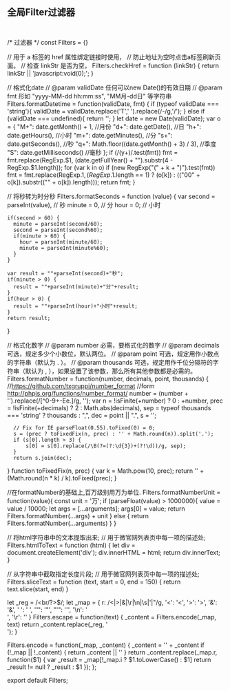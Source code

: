 ## 全局Filter过滤器

```


```
/* 过滤器 */
  const Filters = {}

  // 用于 a 标签的 href 属性绑定链接时使用，
  // 防止地址为空时点击a标签刷新页面。
  // 检查 linkStr 是否为空，
  Filters.checkHref = function (linkStr) {
      return linkStr || 'javascript:void(0);';
  }

  // 格式化date
  // @param validDate 任何可以new Date()的有效日期
  // @param fmt 形如 "yyyy-MM-dd hh:mm:ss", "MM月-dd日" 等字符串
  Filters.formatDatetime = function(validDate, fmt) {
      if (typeof validDate === 'string'){
          validDate = validDate.replace('T',' ').replace(/-/g,'\/');
      } else if (validDate === undefined){
          return '';
      }
      let date = new Date(validDate);
      var o = {
          "M+": date.getMonth() + 1, //月份
          "d+": date.getDate(), //日
          "h+": date.getHours(), //小时
          "m+": date.getMinutes(), //分
          "s+": date.getSeconds(), //秒
          "q+": Math.floor((date.getMonth() + 3) / 3), //季度
          "S": date.getMilliseconds() //毫秒
      };
      if (/(y+)/.test(fmt)) fmt = fmt.replace(RegExp.$1, (date.getFullYear() + "").substr(4 - RegExp.$1.length));
      for (var k in o)
          if (new RegExp("(" + k + ")").test(fmt)) 
            fmt = fmt.replace(RegExp.$1, (RegExp.$1.length == 1) ? (o[k]) : (("00" + o[k]).substr(("" + o[k]).length)));
      return fmt;
  }

  // 将秒转为时分秒
  Filters.formatSeconds = function (value) {
    var second = parseInt(value), // 秒 
      minute = 0, // 分
      hour = 0; // 小时 
    
    if(second > 60) { 
      minute = parseInt(second/60); 
      second = parseInt(second%60); 
      if(minute > 60) { 
        hour = parseInt(minute/60); 
        minute = parseInt(minute%60); 
      } 
    }
      
    var result = ""+parseInt(second)+"秒"; 
    if(minute > 0) { 
      result = ""+parseInt(minute)+"分"+result; 
    } 
    if(hour > 0) { 
      result = ""+parseInt(hour)+"小时"+result; 
    } 
    return result; 
  }

  // 格式化数字
  // @param number 必需，要格式化的数字
  // @param decimals 可选，规定多少个小数位，默认两位。
  // @param point 可选，规定用作小数点的字符串（默认为 . ）。
  // @param thousands 可选，规定用作千位分隔符的字符串（默认为 , ），如果设置了该参数，那么所有其他参数都是必需的。
  Filters.formatNumber = function(number, decimals, point, thousands) {
      //https://github.com/txgruppi/number_format
      //form http://phpjs.org/functions/number_format/
      number = (number + '').replace(/[^0-9+\-Ee.]/g, '');
      var n = !isFinite(+number) ? 0 : +number,
          prec = !isFinite(+decimals) ? 2 : Math.abs(decimals),
          sep = typeof thousands === 'string' ? thousands : ",",
          dec = point || ".",
          s = '';

      // Fix for IE parseFloat(0.55).toFixed(0) = 0;
      s = (prec ? toFixedFix(n, prec) : '' + Math.round(n)).split('.');
      if (s[0].length > 3) {
          s[0] = s[0].replace(/\B(?=(?:\d{3})+(?!\d))/g, sep);
      }
      return s.join(dec);
  }
  function toFixedFix(n, prec) {
      var k = Math.pow(10, prec);
      return '' + (Math.round(n * k) / k).toFixed(prec);
  }

  //在formatNumber的基础上,百万级别用万为单位.
  Filters.formatNumberUnit = function(value){
      const unit = '万';
      if (parseFloat(value) > 1000000){
          value = value / 10000;
          let args = [...arguments];
          args[0] = value;
          return Filters.formatNumber(...args) + unit
      } else {
          return Filters.formatNumber(...arguments)
      }
  }

  // 将html字符串中的文本提取出来;
  // 用于微官网列表页中每一项的描述处;
  Filters.htmlToText = function (html) {
    let div = document.createElement('div');
    div.innerHTML = html;
    return div.innerText;
  }

  // 从字符串中截取指定长度片段;
  // 用于微官网列表页中每一项的描述处;
  Filters.sliceText = function (text, start = 0, end = 150) {
    return text.slice(start, end)
  }

  let _reg = /<br\/?>$/;
  let _map = {
    r: /\<|\>|\&|\r|\n|\s|\'|\"/g,
    '<': '&lt;',
    '>': '&gt;',
    '&': '&amp;',
    ' ': '&nbsp;',
    '"': '&quot;',
    "'": '&#39;',
    '\n': '<br/>',
    '\r': ''
  }
  Filters.escape = function(text) {
    _content = Filters.encode(_map, text)
    return _content.replace(_reg, '<br/>');
  }

  Filters.encode = function(_map, _content) {
    _content = '' + _content
    if (!_map || !_content) {
      return _content || ''
    }
    return _content.replace(_map.r, function($1) {
      var _result = _map[!_map.i ? $1.toLowerCase() : $1]
      return _result != null ? _result : $1
    });
  };

  export default Filters;

```